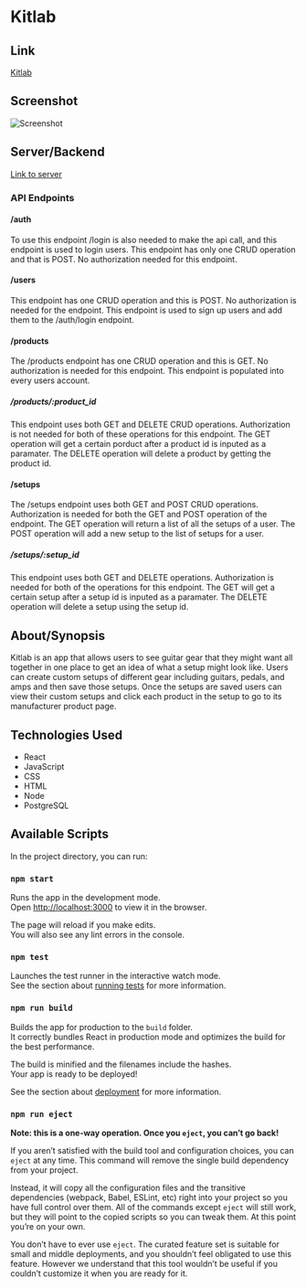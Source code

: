# Kitlab

## Link 

[Kitlab](https://kitlab-matt-moo16.vercel.app/)

## Screenshot
![Screenshot](https://user-images.githubusercontent.com/65912593/110573158-c2189d00-8128-11eb-80aa-af354f62bc35.png)

## Server/Backend 
[Link to server](https://github.com/Matt-Moo16/kitlab-app-server)

### API Endpoints

#### /auth
To use this endpoint /login is also needed to make the api call, and this endpoint is used to login users. This endpoint has only one CRUD operation and that is POST. No authorization needed for this endpoint. 

#### /users
This endpoint has one CRUD operation and this is POST. No authorization is needed for the endpoint. This endpoint is used to sign up users and add them to the /auth/login endpoint. 

#### /products
The /products endpoint has one CRUD operation and this is GET. No authorization is needed for this endpoint. This endpoint is populated into every users account. 

##### /products/:product_id 
This endpoint uses both GET and DELETE CRUD operations. Authorization is not needed for both of these operations for this endpoint. The GET operation will get a certain porduct after a product id is inputed as a paramater. The DELETE operation will delete a product by getting the product id. 

#### /setups
The /setups endpoint uses both GET and POST CRUD operations. Authorization is needed for both the GET and  POST operation of the endpoint. The GET operation will return a list of all the setups of a user. The POST operation will add a new setup to the list of setups for a user.

##### /setups/:setup_id
This endpoint uses both GET and DELETE operations. Authorization is needed for both of the operations for this endpoint. The GET will get a certain setup after a setup id is inputed as a paramater. The DELETE operation will delete a setup using the setup id. 

## About/Synopsis
Kitlab is an app that allows users to see guitar gear that they might want all together in one place to get an idea of what a setup might look like. Users can create custom setups of different gear including guitars, pedals, and amps and then save those setups. Once the setups are saved users can view their custom setups and click each product in the setup to go to its manufacturer product page. 

## Technologies Used
* React
* JavaScript
* CSS
* HTML
* Node
* PostgreSQL

## Available Scripts

In the project directory, you can run:

### `npm start`

Runs the app in the development mode.\
Open [http://localhost:3000](http://localhost:3000) to view it in the browser.

The page will reload if you make edits.\
You will also see any lint errors in the console.

### `npm test`

Launches the test runner in the interactive watch mode.\
See the section about [running tests](https://facebook.github.io/create-react-app/docs/running-tests) for more information.

### `npm run build`

Builds the app for production to the `build` folder.\
It correctly bundles React in production mode and optimizes the build for the best performance.

The build is minified and the filenames include the hashes.\
Your app is ready to be deployed!

See the section about [deployment](https://facebook.github.io/create-react-app/docs/deployment) for more information.

### `npm run eject`

**Note: this is a one-way operation. Once you `eject`, you can’t go back!**

If you aren’t satisfied with the build tool and configuration choices, you can `eject` at any time. This command will remove the single build dependency from your project.

Instead, it will copy all the configuration files and the transitive dependencies (webpack, Babel, ESLint, etc) right into your project so you have full control over them. All of the commands except `eject` will still work, but they will point to the copied scripts so you can tweak them. At this point you’re on your own.

You don’t have to ever use `eject`. The curated feature set is suitable for small and middle deployments, and you shouldn’t feel obligated to use this feature. However we understand that this tool wouldn’t be useful if you couldn’t customize it when you are ready for it.

